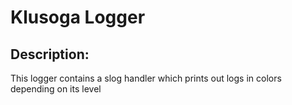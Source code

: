 # Klusoga Logger

## Description:
This logger contains a slog handler which prints out logs in colors depending on its level
